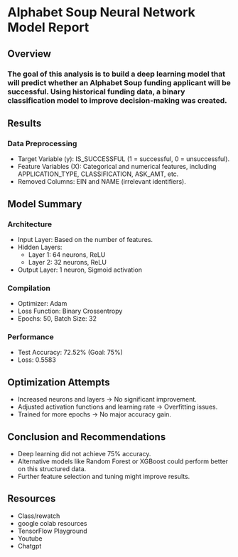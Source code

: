 # Alphabet Soup Neural Network Model Report

## Overview
### The goal of this analysis is to build a deep learning model that will predict whether an Alphabet Soup funding applicant will be successful. Using historical funding data, a binary classification model to improve decision-making was created. 

## Results
### Data Preprocessing
- Target Variable (y): IS_SUCCESSFUL (1 = successful, 0 = unsuccessful).
- Feature Variables (X): Categorical and numerical features, including APPLICATION_TYPE, CLASSIFICATION, ASK_AMT, etc.
- Removed Columns: EIN and NAME (irrelevant identifiers).

## Model Summary
### Architecture
- Input Layer: Based on the number of features.
- Hidden Layers:
    - Layer 1: 64 neurons, ReLU
    - Layer 2: 32 neurons, ReLU
- Output Layer: 1 neuron, Sigmoid activation

### Compilation
- Optimizer: Adam
- Loss Function: Binary Crossentropy
- Epochs: 50, Batch Size: 32

### Performance
- Test Accuracy: 72.52% (Goal: 75%)
- Loss: 0.5583

## Optimization Attempts
- Increased neurons and layers → No significant improvement.
- Adjusted activation functions and learning rate → Overfitting issues.
- Trained for more epochs → No major accuracy gain.

## Conclusion and Recommendations
- Deep learning did not achieve 75% accuracy.
- Alternative models like Random Forest or XGBoost could perform better on this structured data.
- Further feature selection and tuning might improve results.

## Resources
- Class/rewatch
- google colab resources
- TensorFlow Playground
- Youtube
- Chatgpt